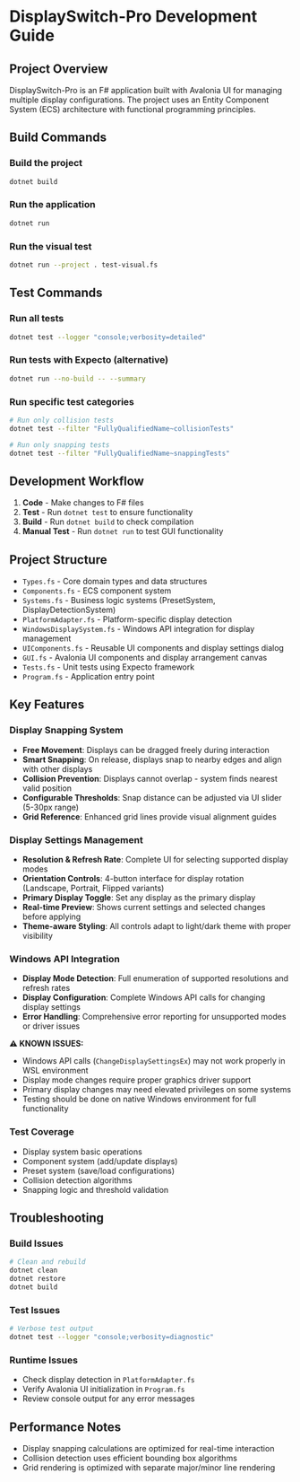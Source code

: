 # DisplaySwitch-Pro Development Guide

## Project Overview
DisplaySwitch-Pro is an F# application built with Avalonia UI for managing multiple display configurations. The project uses an Entity Component System (ECS) architecture with functional programming principles.

## Build Commands

### Build the project
```bash
dotnet build
```

### Run the application
```bash
dotnet run
```

### Run the visual test
```bash
dotnet run --project . test-visual.fs
```

## Test Commands

### Run all tests
```bash
dotnet test --logger "console;verbosity=detailed"
```

### Run tests with Expecto (alternative)
```bash
dotnet run --no-build -- --summary
```

### Run specific test categories
```bash
# Run only collision tests
dotnet test --filter "FullyQualifiedName~collisionTests"

# Run only snapping tests  
dotnet test --filter "FullyQualifiedName~snappingTests"
```

## Development Workflow

1. **Code** - Make changes to F# files
2. **Test** - Run `dotnet test` to ensure functionality
3. **Build** - Run `dotnet build` to check compilation
4. **Manual Test** - Run `dotnet run` to test GUI functionality

## Project Structure

- `Types.fs` - Core domain types and data structures
- `Components.fs` - ECS component system
- `Systems.fs` - Business logic systems (PresetSystem, DisplayDetectionSystem)
- `PlatformAdapter.fs` - Platform-specific display detection
- `WindowsDisplaySystem.fs` - Windows API integration for display management
- `UIComponents.fs` - Reusable UI components and display settings dialog
- `GUI.fs` - Avalonia UI components and display arrangement canvas
- `Tests.fs` - Unit tests using Expecto framework
- `Program.fs` - Application entry point

## Key Features

### Display Snapping System
- **Free Movement**: Displays can be dragged freely during interaction
- **Smart Snapping**: On release, displays snap to nearby edges and align with other displays
- **Collision Prevention**: Displays cannot overlap - system finds nearest valid position
- **Configurable Thresholds**: Snap distance can be adjusted via UI slider (5-30px range)
- **Grid Reference**: Enhanced grid lines provide visual alignment guides

### Display Settings Management
- **Resolution & Refresh Rate**: Complete UI for selecting supported display modes
- **Orientation Controls**: 4-button interface for display rotation (Landscape, Portrait, Flipped variants)
- **Primary Display Toggle**: Set any display as the primary display
- **Real-time Preview**: Shows current settings and selected changes before applying
- **Theme-aware Styling**: All controls adapt to light/dark theme with proper visibility

### Windows API Integration
- **Display Mode Detection**: Full enumeration of supported resolutions and refresh rates
- **Display Configuration**: Complete Windows API calls for changing display settings
- **Error Handling**: Comprehensive error reporting for unsupported modes or driver issues

**⚠️ KNOWN ISSUES:**
- Windows API calls (`ChangeDisplaySettingsEx`) may not work properly in WSL environment
- Display mode changes require proper graphics driver support
- Primary display changes may need elevated privileges on some systems
- Testing should be done on native Windows environment for full functionality

### Test Coverage
- Display system basic operations
- Component system (add/update displays)
- Preset system (save/load configurations)
- Collision detection algorithms
- Snapping logic and threshold validation

## Troubleshooting

### Build Issues
```bash
# Clean and rebuild
dotnet clean
dotnet restore
dotnet build
```

### Test Issues
```bash
# Verbose test output
dotnet test --logger "console;verbosity=diagnostic"
```

### Runtime Issues
- Check display detection in `PlatformAdapter.fs`
- Verify Avalonia UI initialization in `Program.fs`
- Review console output for any error messages

## Performance Notes
- Display snapping calculations are optimized for real-time interaction
- Collision detection uses efficient bounding box algorithms
- Grid rendering is optimized with separate major/minor line rendering